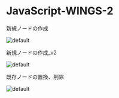 # JavaScript-WINGS-2

新規ノードの作成

![default](https://user-images.githubusercontent.com/28942665/34468164-830d85b6-ef46-11e7-932f-097964e39b2d.JPG)

新規ノードの作成_v2

![default](https://user-images.githubusercontent.com/28942665/34468217-9e3868dc-ef47-11e7-8607-bcb33c5ff454.JPG)

既存ノードの置換、削除

![default](https://user-images.githubusercontent.com/28942665/34468943-1a76d49c-ef57-11e7-9934-5bedf9cd0bdc.JPG)
